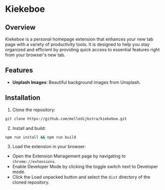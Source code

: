 # Kiekeboe

## Overview

Kiekeboe is a personal homepage extension that enhances your new tab page with a variety of productivity tools. It is designed to help you stay organized and efficient by providing quick access to essential features right from your browser's new tab.

## Features

- **Unplash Images**: Beautiful background images from Unsplash.

## Installation

1. Clone the repository:
  ```bash
  git clone https://github.com/melledijkstra/kiekeboe.git
  ```
2. Install and build:
  ```bash
  npm run install && npm run build
  ```
3. Load the extension in your browser:
  - Open the Extension Management page by navigating to `chrome://extensions`.
  - Enable Developer Mode by clicking the toggle switch next to Developer mode.
  - Click the Load unpacked button and select the `dist` directory of the cloned repository.

